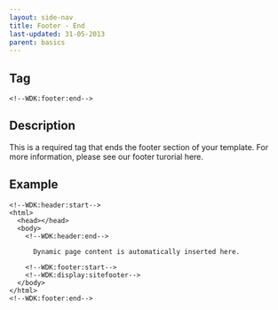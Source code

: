 ```yaml
---
layout: side-nav
title: Footer - End
last-updated: 31-05-2013
parent: basics
---
```


## Tag

`<!--WDK:footer:end-->`

## Description

This is a required tag that ends the footer section of your template.
For more information, please see our footer turorial here.

## Example

~~~
<!--WDK:header:start-->
<html>
  <head></head>
  <body>
    <!--WDK:header:end-->

      Dynamic page content is automatically inserted here.

    <!--WDK:footer:start-->
    <!--WDK:display:sitefooter-->
  </body>
</html>
<!--WDK:footer:end-->
~~~